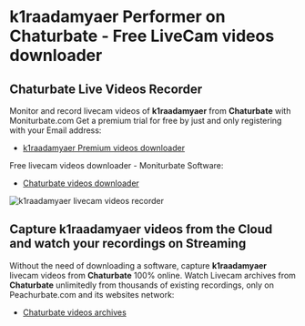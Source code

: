 # k1raadamyaer Performer on Chaturbate - Free LiveCam videos downloader

## Chaturbate Live Videos Recorder

Monitor and record livecam videos of **k1raadamyaer** from **Chaturbate** with Moniturbate.com
Get a premium trial for free by just and only registering with your Email address:
* [k1raadamyaer Premium videos downloader](https://moniturbate.com/request-demo-licence-key.html)

Free livecam videos downloader - Moniturbate Software:
* [Chaturbate videos downloader](https://moniturbate.com/moniturbate-download-software.html)

![k1raadamyaer livecam videos recorder](https://peachurnet.com/templates/moniturbate-software.png)


## Capture k1raadamyaer videos from the Cloud and watch your recordings on Streaming

Without the need of downloading a software, capture **k1raadamyaer** livecam videos from **Chaturbate** 100% online.
Watch Livecam archives from **Chaturbate** unlimitedly from thousands of existing recordings, only on Peachurbate.com and its websites network:
* [Chaturbate videos archives](https://peachurnet.com/)